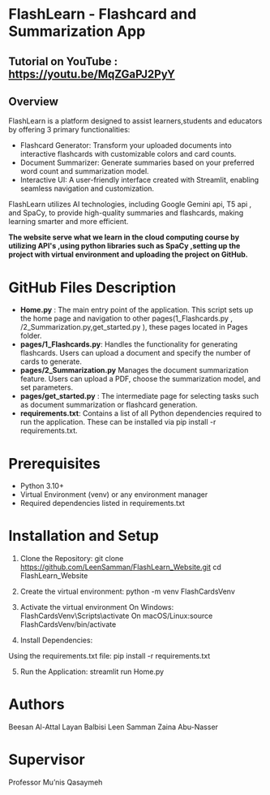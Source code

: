 # FlashLearn - Flashcard and Summarization App
## Tutorial on YouTube : https://youtu.be/MqZGaPJ2PyY
## Overview

FlashLearn is a platform designed to assist learners,students and educators by offering 3 primary functionalities:

- Flashcard Generator: Transform your uploaded documents into interactive flashcards with customizable colors and card counts.
- Document Summarizer:  Generate summaries based on your preferred word count and summarization model.
- Interactive UI: A user-friendly interface created with Streamlit, enabling seamless navigation and customization.

  
FlashLearn utilizes  AI technologies, including Google Gemini api, T5 api , and SpaCy, to provide high-quality summaries and flashcards, making learning smarter and more efficient.

**The website serve what we learn in the cloud computing course by utilizing API's ,using python libraries such as SpaCy ,setting up the project with virtual environment and uploading the project on GitHub.**

# GitHub Files Description 
- **Home.py** :	The main entry point of the application. This script sets up the home page and navigation to other pages(1_Flashcards.py , /2_Summarization.py,get_started.py ), these pages located in Pages folder.
- **pages/1_Flashcards.py**: 	Handles the functionality for generating flashcards. Users can upload a document and specify the number of cards to generate.
- **pages/2_Summarization.py**	Manages the document summarization feature. Users can upload a PDF, choose the summarization model, and set parameters.
- **pages/get_started.py** :	The intermediate page for selecting tasks such as document summarization or flashcard generation.
- **requirements.txt**:	Contains a list of all Python dependencies required to run the application. These can be installed via pip install -r requirements.txt.






# Prerequisites

- Python 3.10+
- Virtual Environment (venv) or any environment manager
- Required dependencies listed in requirements.txt



# Installation and Setup

1. Clone the Repository:
git clone https://github.com/LeenSamman/FlashLearn_Website.git
cd FlashLearn_Website

2.  Create the virtual environment:
python -m venv FlashCardsVenv

3.  Activate the virtual environment
On Windows: FlashCardsVenv\Scripts\activate
On macOS/Linux:source FlashCardsVenv/bin/activate

4.  Install Dependencies:

Using the requirements.txt file: pip install -r requirements.txt

5.  Run the Application: 
streamlit run Home.py



# Authors
Beesan Al-Attal
Layan Balbisi
Leen Samman
Zaina Abu-Nasser

# Supervisor
Professor Mu’nis Qasaymeh


